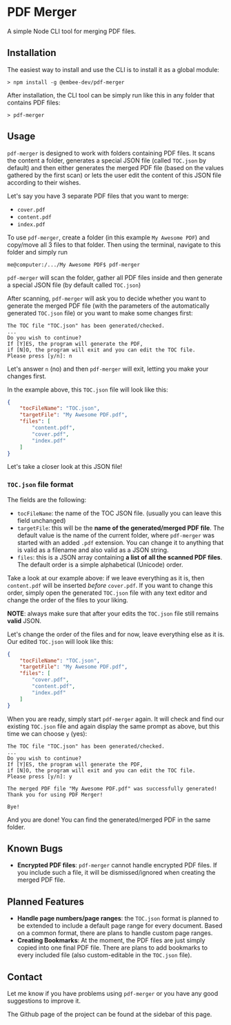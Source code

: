 # PDF Merger
A simple Node CLI tool for merging PDF files.

## Installation
The easiest way to install and use the CLI is to install it as a global module:

`> npm install -g @embee-dev/pdf-merger`

After installation, the CLI tool can be simply run like this in any folder that contains PDF files:

`> pdf-merger`

## Usage
`pdf-merger` is designed to work with folders containing PDF files. It scans the content a folder, generates a special JSON file (called `TOC.json` by default) and then either generates the merged PDF file (based on the values gathered by the first scan) or lets the user edit the content of this JSON file according to their wishes.

Let's say you have 3 separate PDF files that you want to merge:
- `cover.pdf`
- `content.pdf`
- `index.pdf`

To use `pdf-merger`, create a folder (in this example `My Awesome PDF`) and copy/move all 3 files to that folder. Then using the terminal, navigate to this folder and simply run

`me@computer:/.../My Awesome PDF$ pdf-merger`

`pdf-merger` will scan the folder, gather all PDF files inside and then generate a special JSON file (by default called `TOC.json`)

After scanning, `pdf-merger` will ask you to decide whether you want to generate the merged PDF file (with the parameters of the automatically generated `TOC.json` file) or you want to make some changes first:

```
The TOC file "TOC.json" has been generated/checked.
...
Do you wish to continue?
If [Y]ES, the program will generate the PDF,
if [N]O, the program will exit and you can edit the TOC file.
Please press [y/n]: n
```

Let's answer `n` (no) and then `pdf-merger` will exit, letting you make your changes first.

In the example above, this `TOC.json` file will look like this:

```json
{
    "tocFileName": "TOC.json",
    "targetFile": "My Awesome PDF.pdf",
    "files": [
        "content.pdf",
        "cover.pdf",
        "index.pdf"
    ]
}
```

Let's take a closer look at this JSON file!

### `TOC.json` file format

The fields are the following:
- `tocFileName`: the name of the TOC JSON file. (usually you can leave this field unchanged)
- `targetFile`: this will be the **name of the generated/merged PDF file**. The default value is the name of the current folder, where `pdf-merger` was started with an added `.pdf` extension. You can change it to anything that is valid as a filename and also valid as a JSON string.
- `files`: this is a JSON array containing **a list of all the scanned PDF files**. The default order is a simple alphabetical (Unicode) order.
    
Take a look at our example above: if we leave everything as it is, then `content.pdf` will be inserted *before* `cover.pdf`. If you want to change this order, simply open the generated `TOC.json` file with any text editor and change the order of the files to your liking.

**NOTE**: always make sure that after your edits the `TOC.json` file still remains **valid** JSON.

Let's change the order of the files and for now, leave everything else as it is. Our edited `TOC.json` will look like this:

```json
{
    "tocFileName": "TOC.json",
    "targetFile": "My Awesome PDF.pdf",
    "files": [
        "cover.pdf",
        "content.pdf",
        "index.pdf"
    ]
}
```

When you are ready, simply start `pdf-merger` again. It will check and find our existing `TOC.json` file and again display the same prompt as above, but this time we can choose `y` (yes):

```
The TOC file "TOC.json" has been generated/checked.
...
Do you wish to continue?
If [Y]ES, the program will generate the PDF,
if [N]O, the program will exit and you can edit the TOC file.
Please press [y/n]: y

The merged PDF file "My Awesome PDF.pdf" was successfully generated!
Thank you for using PDF Merger!

Bye!
```

And you are done! You can find the generated/merged PDF in the same folder.

## Known Bugs
- **Encrypted PDF files**: `pdf-merger` cannot handle encrypted PDF files. If you include such a file, it will be dismissed/ignored when creating the merged PDF file.

## Planned Features
- **Handle page numbers/page ranges**: the `TOC.json` format is planned to be extended to include a default page range for every document. Based on a common format, there are plans to handle custom page ranges.
- **Creating Bookmarks**: At the moment, the PDF files are just simply copied into one final PDF file. There are plans to add bookmarks to every included file (also custom-editable in the `TOC.json` file).

## Contact
Let me know if you have problems using `pdf-merger` or you have any good suggestions to improve it.

The Github page of the project can be found at the sidebar of this page.